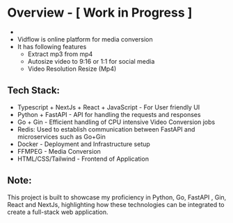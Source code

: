 # Overview - [ Work in Progress ]
- 
- Vidflow is online platform for media conversion
- It has following features
    - Extract mp3 from mp4
    - Autosize video to 9:16 or 1:1 for social media
    - Video Resolution Resize (Mp4)

## Tech Stack:
- Typescript + NextJs + React + JavaScript - For User friendly UI
- Python + FastAPI - API for handling the requests and responses
- Go + Gin - Efficient handling of CPU intensive Video Conversion jobs
- Redis: Used to establish communication between FastAPI and microservices such as Go+Gin
- Docker - Deployment and Infrastructure setup
- FFMPEG - Media Conversion
- HTML/CSS/Tailwind - Frontend of Application

## Note:
This project is built to showcase my proficiency in Python, Go, FastAPI , Gin, React and NextJs, highlighting how these technologies can be integrated to create a full-stack web application.